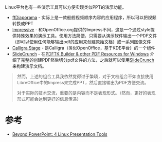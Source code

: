 Linux平台也有一些演示工具可以方便实现类似PPT的演示功能。

* [ffDiaporama](http://ffdiaporama.tuxfamily.org/) - 实际上是一款船舰视频顺序内容的应用程序，所以可以把视频转换成PPT
* [Impressive](http://impressive.sourceforge.net/) - 和OpenOffice.org提供的Impress不同，这是一个通过style提供特殊效果的演示工具。使用方法简便，只需要从演示软件输出一个PDF文件（即可以使用任何能够输出pdf的应用来创建原始文档）或一系列图像文件
* [Calligra Stage](https://www.calligra.org/stage/) - 是Calligra（类似OpenOffice，基于KDE平台）的一个组件
* [SlideCrunch](http://slidecrunch.sourceforge.net/) - 在[PDFTK Builder & other PDF Resources for Windows](http://www.angusj.com/pdftkb/) 介绍了完整的创建PDF然后切分pdf文件的方法，之后就可以使用[SlideCrunch](http://slidecrunch.sourceforge.net/)来构建演示文档。

> 然而，上述的组合工具我依然觉得过于繁琐，对于文档组合不如直接使用LibreOffice中的Impress来完成PPT，然后直接输出为PDF方便交流。
>
> 对于实际的技术交流，重要的是内容而不是表现形式。（然而，更好的表现形式可能会达到更好的信息传递）

# 参考

* [Beyond PowerPoint: 4 Linux Presentation Tools](https://www.makeuseof.com/tag/beyond-powerpoint-4-linux-presentation-tools/)